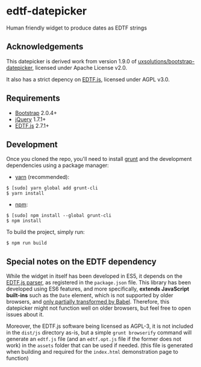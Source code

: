 # edtf-datepicker
Human friendly widget to produce dates as EDTF strings

## Acknowledgements

This datepicker is derived work from version 1.9.0 of [uxsolutions/bootstrap-datepicker](https://github.com/uxsolutions/bootstrap-datepicker), licensed under Apache License v2.0.

It also has a strict depency on [EDTF.js](https://github.com/inukshuk/edtf.js), licensed under AGPL v3.0.

## Requirements

- [Bootstrap](https://github.com/twbs/bootstrap) 2.0.4+
- [jQuery](https://github.com/jquery/jquery) 1.7.1+
- [EDTF.js](https://github.com/inukshuk/edtf.js) 2.7.1+

## Development

Once you cloned the repo, you'll need to install [grunt](https://gruntjs.com/) and the development dependencies using a package manager:

* [yarn](https://yarnpkg.com/) (recommended):

```
$ [sudo] yarn global add grunt-cli
$ yarn install
```

* [npm](https://www.npmjs.com/):

```
$ [sudo] npm install --global grunt-cli
$ npm install
```

To build the project, simply run:

```
$ npm run build
```

## Special notes on the EDTF dependency

While the widget in itself has been developed in ES5, it depends on the [EDTF.js parser](https://github.com/inukshuk/edtf.js), as registered in the `package.json` file. This library has been developed using ES6 features, and more specifically, **extends JavaScript built-ins** such as the `Date` element, which is not supported by older browsers, and [only partially transformed by Babel](https://babeljs.io/docs/en/learn#subclassable-built-ins). Therefore, this datepicker might not function well on older browsers, but feel free to open issues about it.

Moreover, the EDTF.js software being licensed as AGPL-3, it is not included in the `dist/js` directory as-is, but a simple `grunt browserify` command will generate an `edtf.js` file (and an `edtf.opt.js` file if the former does not work) in the `assets` folder that can be used if needed. (this file is generated when building and required for the `index.html` demonstration page to function)
